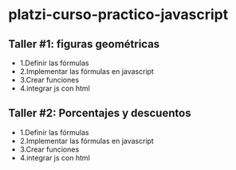 # platzi-curso-practico-javascript

## Taller #1: figuras geométricas

- 1.Definir las fórmulas
- 2.Implementar las fórmulas en javascript
- 3.Crear funciones
- 4.integrar js con html 

## Taller #2: Porcentajes y descuentos

- 1.Definir las fórmulas
- 2.Implementar las fórmulas en javascript
- 3.Crear funciones
- 4.integrar js con html 